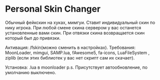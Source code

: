 # Personal Skin Changer

Обычный фейкскин на хуках, мимгуи. Ставит индивидуальный скин по нику игрока. При любой смене скина сервером у вас останется установленные вами скин. При отвязки скина возвращается скин который был до привязки.

Активация: /fskin(можно сменить в настройках).
Требования: MoonLoader, mimgui, SAMP.lua, fAwesome5, fa-icons, LuaFileSystem , ziplib (если этих библиотек у вас нет скрипт сам их скачает).

Установка: .lua в moonloader
p.s. Присутствует автообновление, по умолчанию выключено.
